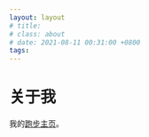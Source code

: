```yaml
---
layout: layout
# title: 
# class: about
# date: 2021-08-11 00:31:00 +0800
tags:
---
```


# 关于我
我的[跑步主页](https://ufiv.info/running_page/)。


